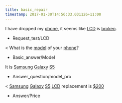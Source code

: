 ```yaml
---
title: basic_repair
timestamp: 2017-01-30T14:56:33.031126+11:00
---
```


I have dropped my [phone](Mobile), it seems like [LCD](Problem_part) is [broken](Problem).
* Request_test/LCD

< What is the [model](problem_model) of your [phone](Mobile)?
* Basic_answer/Model

It is [Samsung](Company) [Galaxy](Model) [S5](problem_model)
* Answer_question/model_pro

< [Samsung](Company) [Galaxy](Mobile) [S5](Model) [LCD](Problem) replacement is [$200](currency/Price)
* Answer/Price
